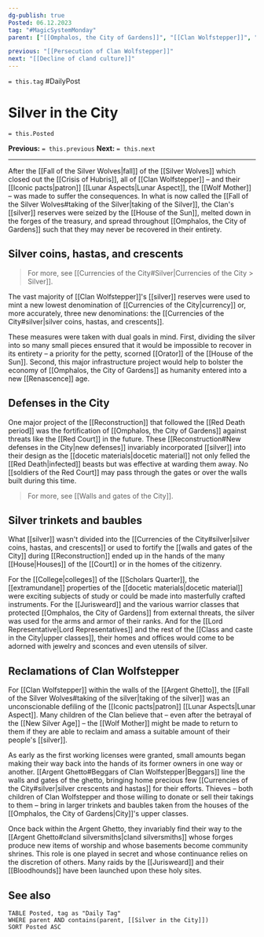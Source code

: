 ```yaml
---
dg-publish: true
Posted: 06.12.2023
tag: "#MagicSystemMonday"
parent: ["[[Omphalos, the City of Gardens]]", "[[Clan Wolfstepper]]", "[[Argent Ghetto]]", "[[Silver]]"]

previous: "[[Persecution of Clan Wolfstepper]]"
next: "[[Decline of cland culture]]"
---
```

`= this.tag` #DailyPost 
# Silver in the City
`= this.Posted`

**Previous:** `= this.previous`
**Next:** `= this.next`

---

After the [[Fall of the Silver Wolves|fall]] of the [[Silver Wolves]] which closed out the [[Crisis of Hubris]], all of [[Clan Wolfstepper]] – and their [[Iconic pacts|patron]] [[Lunar Aspects|Lunar Aspect]], the [[Wolf Mother]] – was made to suffer the consequences. In what is now called the [[Fall of the Silver Wolves#taking of the Silver|taking of the Silver]], the Clan's [[silver]] reserves were seized by the [[House of the Sun]], melted down in the forges of the treasury, and spread throughout [[Omphalos, the City of Gardens]] such that they may never be recovered in their entirety.

## Silver coins, hastas, and crescents

> For more, see [[Currencies of the City#Silver|Currencies of the City > Silver]].

The vast majority of [[Clan Wolfstepper]]'s [[silver]] reserves were used to mint a new lowest denomination of [[Currencies of the City|currency]] or, more accurately, three new denominations: the [[Currencies of the City#silver|silver coins, hastas, and crescents]].

These measures were taken with dual goals in mind. First, dividing the silver into so many small pieces ensured that it would be impossible to recover in its entirety – a priority for the petty, scorned [[Orator]] of the [[House of the Sun]]. Second, this major infrastructure project would help to bolster the economy of [[Omphalos, the City of Gardens]] as humanity entered into a new [[Renascence]] age.

## Defenses in the City

One major project of the [[Reconstruction]] that followed the [[Red Death period]] was the fortification of [[Omphalos, the City of Gardens]] against threats like the [[Red Court]] in the future. These [[Reconstruction#New defenses in the City|new defenses]] invariably incorporated [[silver]] into their design as the [[docetic materials|docetic material]] not only felled the [[Red Death|infected]] beasts but was effective at warding them away. No [[soldiers of the Red Court]] may pass through the gates or over the walls built during this time.

> For more, see [[Walls and gates of the City]].

## Silver trinkets and baubles

What [[silver]] wasn't divided into the [[Currencies of the City#silver|silver coins, hastas, and crescents]] or used to fortify the [[walls and gates of the City]] during [[Reconstruction]] ended up in the hands of the many [[House|Houses]] of the [[Court]] or in the homes of the citizenry.

For the [[College|colleges]] of the [[Scholars Quarter]], the [[extramundane]] properties of the [[docetic materials|docetic material]] were exciting subjects of study or could be made into masterfully crafted instruments. For the [[Jurisweard]] and the various warrior classes that protected [[Omphalos, the City of Gardens]] from external threats, the silver was used for the arms and armor of their ranks. And for the [[Lord Representative|Lord Representatives]] and the rest of the [[Class and caste in the City|upper classes]], their homes and offices would come to be adorned with jewelry and sconces and even utensils of silver.

## Reclamations of Clan Wolfstepper

For [[Clan Wolfstepper]] within the walls of the [[Argent Ghetto]], the [[Fall of the Silver Wolves#taking of the silver|taking of the silver]] was an unconscionable defiling of the [[Iconic pacts|patron]] [[Lunar Aspects|Lunar Aspect]]. Many children of the Clan believe that – even after the betrayal of the [[New Silver Age]] – the [[Wolf Mother]] might be made to return to them if they are able to reclaim and amass a suitable amount of their people's [[silver]].

As early as the first working licenses were granted, small amounts began making their way back into the hands of its former owners in one way or another. [[Argent Ghetto#Beggars of Clan Wolfstepper|Beggars]] line the walls and gates of the ghetto, bringing home precious few [[Currencies of the City#silver|silver crescents and hastas]] for their efforts. Thieves – both children of Clan Wolfstepper and those willing to donate or sell their takings to them – bring in larger trinkets and baubles taken from the houses of the [[Omphalos, the City of Gardens|City]]'s upper classes.

Once back within the Argent Ghetto, they invariably find their way to the [[Argent Ghetto#cland silversmiths|cland silversmiths]] whose forges produce new items of worship and whose basements become community shrines. This role is one played in secret and whose continuance relies on the discretion of others. Many raids by the [[Jurisweard]] and their [[Bloodhounds]] have been launched upon these holy sites.

## See also
```dataview
TABLE Posted, tag as "Daily Tag"
WHERE parent AND contains(parent, [[Silver in the City]])
SORT Posted ASC
```